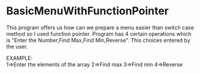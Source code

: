 # BasicMenuWithFunctionPointer
This program offers us how can we prepare a menu easier than switch case method so I used function pointer.
Program has 4 certain operations which is "Enter the Number,Find Max,Find Min,Reverse". This choices entered by the user.

EXAMPLE:   
  1=>Enter the elements of the array
  2=>Find max
  3=>Find min
  4=>Reverse

